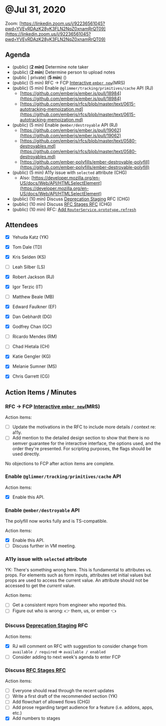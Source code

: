 # @Jul 31, 2020

Zoom: [https://linkedin.zoom.us/j/92236561045?pwd=YVEyRDAzK28yK3FLN2NqZ0xnamRrQT09](https://linkedin.zoom.us/j/92236561045?pwd=YVEyRDAzK28yK3FLN2NqZ0xnamRrQT09)

## Agenda

- (public) (**2 min)** Determine note taker
- (public) (**2 min**) Determine person to upload notes
- (public | private) (**5 min**) <agenda item> (<presenter initials>)
- (public) (5 min) RFC → FCP [Interactive `ember new`](https://github.com/emberjs/rfcs/pull/638)(MRS)
- (public) (5 min) Enable `@glimmer/tracking/primitives/cache` API (RJ)
    - [https://github.com/emberjs/ember.js/pull/18984](https://github.com/emberjs/ember.js/pull/18984)
    - [https://github.com/emberjs/rfcs/blob/master/text/0615-autotracking-memoization.md](https://github.com/emberjs/rfcs/blob/master/text/0615-autotracking-memoization.md)
- (public) (5 min) Enable `@ember/destroyable` API (RJ)
    - [https://github.com/emberjs/ember.js/pull/19062](https://github.com/emberjs/ember.js/pull/19062)
    - [https://github.com/emberjs/rfcs/blob/master/text/0580-destroyables.md](https://github.com/emberjs/rfcs/blob/master/text/0580-destroyables.md)
    - [https://github.com/ember-polyfills/ember-destroyable-polyfill](https://github.com/ember-polyfills/ember-destroyable-polyfill)
- (public) (5 min) A11y issue with `selected` attribute (CHG)
    - Also: [https://developer.mozilla.org/en-US/docs/Web/API/HTMLSelectElement](https://developer.mozilla.org/en-US/docs/Web/API/HTMLSelectElement)
- (public) (10 min) Discuss [Deprecation Staging](https://github.com/emberjs/rfcs/pull/649) RFC (CHG)
- (public) (10 min) Discuss [RFC Stages RFC](https://github.com/emberjs/rfcs/pull/617) (CHG)
- (public) (10 min) RFC: [Add `RouterService.prototype.refresh`](https://github.com/emberjs/rfcs/pull/631)

## Attendees

- [x]  Yehuda Katz (YK)
- [x]  Tom Dale (TD)
- [x]  Kris Selden (KS)
- [ ]  Leah Silber (LS)
- [x]  Robert Jackson (RJ)
- [x]  Igor Terzic (IT)
- [ ]  Matthew Beale (MB)
- [x]  Edward Faulkner (EF)

- [x]  Dan Gebhardt (DG)
- [x]  Godfrey Chan (GC)
- [ ]  Ricardo Mendes (RM)
- [ ]  Chad Hietala (CH)
- [x]  Katie Gengler (KG)
- [x]  Melanie Sumner (MS)
- [x]  Chris Garrett (CG)

## Action Items / Minutes

### RFC → FCP [Interactive `ember new`](https://github.com/emberjs/rfcs/pull/638)(MRS)

Action items:

- [ ]  Update the motivations in the RFC to include more details / context re: a11y.
- [ ]  Add mention to the detailed design section to show that there is no semver guarantee for the interactive interface, the options used, and the order they're presented. For scripting purposes, the flags should be used directly.

No objections to FCP after action items are complete.

### Enable `@glimmer/tracking/primitives/cache` API

Action items:

- [x]  Enable this API.

### Enable `@ember/destroyable` API

The polyfill now works fully and is TS-compatible.

Action items:

- [x]  Enable this API.
- [ ]  Discuss further in VM meeting.

### A11y issue with `selected` attribute

YK: There's something wrong here. This is fundamental to attributes vs. props. For elements such as form inputs, attributes set initial values but props are used to access the current value. An attribute should not be accessed to get the *current* value.

Action items:

- [ ]  Get a consistent repro from engineer who reported this.
- [ ]  Figure out who is wrong: 👉 them, us, or ember 👈

### Discuss [Deprecation Staging](https://github.com/emberjs/rfcs/pull/649) RFC

Action items:

- [x]  RJ will comment on RFC with suggestion to consider change from `available / required` ⇒ `available / enabled`
- [ ]  Consider adding to next week's agenda to enter FCP

### Discuss [RFC Stages RFC](https://github.com/emberjs/rfcs/pull/617)

Action items:

- [ ]  Everyone should read through the recent updates
- [ ]  Write a first draft of the recommended section (YK)
- [ ]  Add flowchart of allowed flows (CHG)
- [ ]  Add prose regarding target audience for a feature (i.e. addons, apps, etc.)
- [x]  Add numbers to stages
